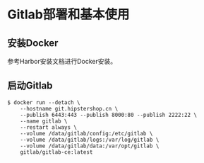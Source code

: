 # Gitlab部署和基本使用

## 安装Docker

参考Harbor安装文档进行Docker安装。

## 启动Gitlab

    $ docker run --detach \
        --hostname git.hipstershop.cn \
        --publish 6443:443 --publish 8000:80 --publish 2222:22 \
        --name gitlab \
        --restart always \
        --volume /data/gitlab/config:/etc/gitlab \
        --volume /data/gitlab/logs:/var/log/gitlab \
        --volume /data/gitlab/data:/var/opt/gitlab \
        gitlab/gitlab-ce:latest

